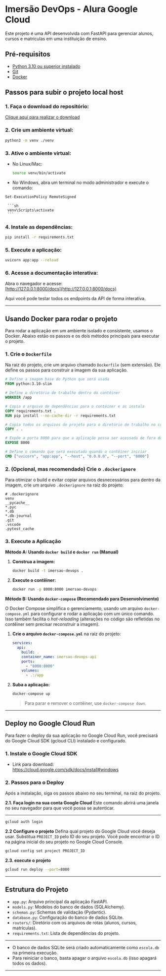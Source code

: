 # Imersão DevOps - Alura Google Cloud

Este projeto é uma API desenvolvida com FastAPI para gerenciar alunos, cursos e matrículas em uma instituição de ensino.

## Pré-requisitos

- [Python 3.10 ou superior instalado](https://www.python.org/downloads/)
- [Git](https://git-scm.com/downloads)
- [Docker](https://www.docker.com/get-started/)

## Passos para subir o projeto local host

### 1. Faça o download do repositório:
   [Clique aqui para realizar o download](https://github.com/guilhermeonrails/imersao-devops/archive/refs/heads/main.zip)

### 2. Crie um ambiente virtual:
   ```sh
   python3 -m venv ./venv
   ```

### 3. Ative o ambiente virtual:
   - No Linux/Mac:
     ```sh
     source venv/bin/activate
     ```
   - No Windows, abra um terminal no modo administrador e execute o comando:
   ```sh
   Set-ExecutionPolicy RemoteSigned
   ```

     ```sh
     venv\Scripts\activate
     ```

### 4. Instale as dependências:
   ```sh
   pip install -r requirements.txt
   ```

### 5. Execute a aplicação:
   ```sh
   uvicorn app:app --reload
   ```

### 6. Acesse a documentação interativa:

   Abra o navegador e acesse:  
   [http://127.0.0.1:8000/docs](http://127.0.0.1:8000/docs)

   Aqui você pode testar todos os endpoints da API de forma interativa.

---

## Usando Docker para rodar o projeto

Para rodar a aplicação em um ambiente isolado e consistente, usamos o Docker. Abaixo estão os passos e os dois métodos principais para executar o projeto.

### 1. Crie o `Dockerfile`
Na raiz do projeto, crie um arquivo chamado `Dockerfile` (sem extensão). Ele define os passos para construir a imagem da sua aplicação.

```dockerfile
# Define a imagem base do Python que será usada
FROM python:3.10-slim

# Define o diretório de trabalho dentro do contêiner
WORKDIR /app

# Copia o arquivo de dependências para o contêiner e as instala
COPY requirements.txt .
RUN pip install --no-cache-dir -r requirements.txt

# Copia todos os arquivos do projeto para o diretório de trabalho no contêiner
COPY . .

# Expõe a porta 8000 para que a aplicação possa ser acessada de fora do contêiner
EXPOSE 8000

# Define o comando que será executado quando o contêiner iniciar
CMD ["uvicorn", "app:app", "--host", "0.0.0.0", "--port", "8000"]
```

### 2. (Opcional, mas recomendado) Crie o `.dockerignore`
Para otimizar o build e evitar copiar arquivos desnecessários para dentro da imagem, crie um arquivo `.dockerignore` na raiz do projeto:

```
# .dockerignore
venv
__pycache__
*.pyc
*.db
*.db-journal
.git
.vscode
.pytest_cache
```
 ### 3. Execute a Aplicação

**Método A: Usando `docker build` e `docker run` (Manual)**

1.  **Construa a imagem:**
    ```sh
    docker build -t imersao-devops .
    ```
2.  **Execute o contêiner:**
    ```sh
    docker run -p 8000:8000 imersao-devops
    ```

**Método B: Usando `docker-compose` (Recomendado para Desenvolvimento)**

O Docker Compose simplifica o gerenciamento, usando um arquivo `docker-compose.yml` para configurar e rodar a aplicação com um único comando. Isso também facilita o *hot-reloading* (alterações no código são refletidas no contêiner sem precisar reconstruir a imagem).

1.  **Crie o arquivo `docker-compose.yml`** na raiz do projeto:
    ```yaml
    services:
      api:
        build: .
        container_name: imersao-devops-api
        ports:
          - "8000:8000"
        volumes:
          - .:/app
    ```

2.  **Suba a aplicação:**
    ```sh
    docker-compose up
    ```
    > Para parar e remover o contêiner, use `docker-compose down`.

---

## Deploy no Google Cloud Run

Para fazer o deploy da sua aplicação no Google Cloud Run, você precisará do Google Cloud SDK (gcloud CLI) instalado e configurado.

### 1. Instale o Google Cloud SDK

- Link para download: https://cloud.google.com/sdk/docs/install#windows

### 2. Passos para o Deploy

Após a instalação, siga os passos abaixo no seu terminal, na raiz do projeto.

**2.1. Faça login na sua conta Google Cloud**
Este comando abrirá uma janela no seu navegador para que você possa se autenticar.
****
```sh
gcloud auth login
```

**2.2 Configure o projeto**
Defina qual projeto do Google Cloud você deseja usar. Substitua `PROJECT_ID` pelo ID do seu projeto. Você pode encontrar o ID na página inicial do seu projeto no Google Cloud Console.
```sh
gcloud config set project PROJECT_ID
```

**2.3. execute o projeto**
```sh
gcloud run deploy --port=8000
```

---

## Estrutura do Projeto

- `app.py`: Arquivo principal da aplicação FastAPI.
- `models.py`: Modelos do banco de dados (SQLAlchemy).
- `schemas.py`: Schemas de validação (Pydantic).
- `database.py`: Configuração do banco de dados SQLite.
- `routers/`: Diretório com os arquivos de rotas (alunos, cursos, matrículas).
- `requirements.txt`: Lista de dependências do projeto.

---

- O banco de dados SQLite será criado automaticamente como `escola.db` na primeira execução.
- Para reiniciar o banco, basta apagar o arquivo `escola.db` (isso apagará todos os dados).

---
